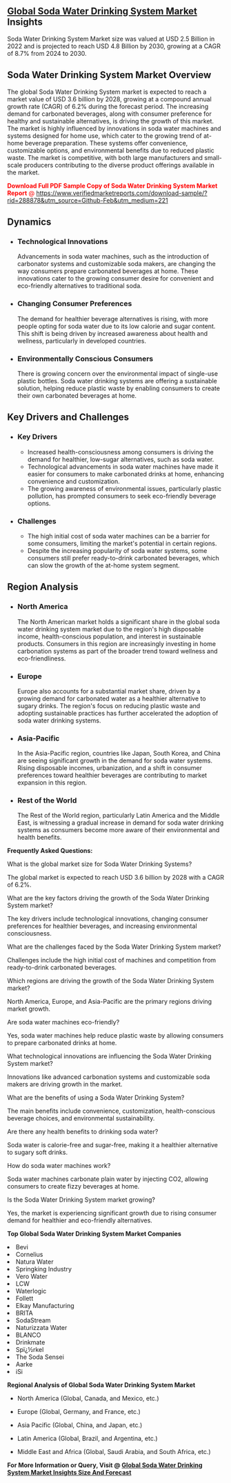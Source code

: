 <h2><a href="https://www.verifiedmarketreports.com/download-sample/?rid=288878&amp;utm_source=Github&amp;utm_medium=221" target="_blank">Global Soda Water Drinking System Market</a> Insights</h2><p>Soda Water Drinking System Market size was valued at USD 2.5 Billion in 2022 and is projected to reach USD 4.8 Billion by 2030, growing at a CAGR of 8.7% from 2024 to 2030.</p><p> <h2>Soda Water Drinking System Market Overview</h2> <p>The global Soda Water Drinking System market is expected to reach a market value of USD 3.6 billion by 2028, growing at a compound annual growth rate (CAGR) of 6.2% during the forecast period. The increasing demand for carbonated beverages, along with consumer preference for healthy and sustainable alternatives, is driving the growth of this market. The market is highly influenced by innovations in soda water machines and systems designed for home use, which cater to the growing trend of at-home beverage preparation. These systems offer convenience, customizable options, and environmental benefits due to reduced plastic waste. The market is competitive, with both large manufacturers and small-scale producers contributing to the diverse product offerings available in the market.</p> <p><p><span class=""><span style="color: #ff0000;"><strong>Download Full PDF Sample Copy of Soda Water Drinking System Market Report</strong> @ </span><a href="https://www.verifiedmarketreports.com/download-sample/?rid=288878&amp;utm_source=Github-Feb&amp;utm_medium=221" target="_blank">https://www.verifiedmarketreports.com/download-sample/?rid=288878&amp;utm_source=Github-Feb&amp;utm_medium=221</a></span></p></p> <h2>Dynamics</h2> <ul> <li><h3>Technological Innovations</h3> Advancements in soda water machines, such as the introduction of carbonator systems and customizable soda makers, are changing the way consumers prepare carbonated beverages at home. These innovations cater to the growing consumer desire for convenient and eco-friendly alternatives to traditional soda.</li> <li><h3>Changing Consumer Preferences</h3> The demand for healthier beverage alternatives is rising, with more people opting for soda water due to its low calorie and sugar content. This shift is being driven by increased awareness about health and wellness, particularly in developed countries.</li> <li><h3>Environmentally Conscious Consumers</h3> There is growing concern over the environmental impact of single-use plastic bottles. Soda water drinking systems are offering a sustainable solution, helping reduce plastic waste by enabling consumers to create their own carbonated beverages at home.</li> </ul> <h2>Key Drivers and Challenges</h2> <ul> <li><h3>Key Drivers</h3> <ul> <li>Increased health-consciousness among consumers is driving the demand for healthier, low-sugar alternatives, such as soda water.</li> <li>Technological advancements in soda water machines have made it easier for consumers to make carbonated drinks at home, enhancing convenience and customization.</li> <li>The growing awareness of environmental issues, particularly plastic pollution, has prompted consumers to seek eco-friendly beverage options.</li> </ul> </li> <li><h3>Challenges</h3> <ul> <li>The high initial cost of soda water machines can be a barrier for some consumers, limiting the market's potential in certain regions.</li> <li>Despite the increasing popularity of soda water systems, some consumers still prefer ready-to-drink carbonated beverages, which can slow the growth of the at-home system segment.</li> </ul> </li> </ul> <h2>Region Analysis</h2> <ul> <li><h3>North America</h3> The North American market holds a significant share in the global soda water drinking system market due to the region's high disposable income, health-conscious population, and interest in sustainable products. Consumers in this region are increasingly investing in home carbonation systems as part of the broader trend toward wellness and eco-friendliness.</li> <li><h3>Europe</h3> Europe also accounts for a substantial market share, driven by a growing demand for carbonated water as a healthier alternative to sugary drinks. The region's focus on reducing plastic waste and adopting sustainable practices has further accelerated the adoption of soda water drinking systems.</li> <li><h3>Asia-Pacific</h3> In the Asia-Pacific region, countries like Japan, South Korea, and China are seeing significant growth in the demand for soda water systems. Rising disposable incomes, urbanization, and a shift in consumer preferences toward healthier beverages are contributing to market expansion in this region.</li> <li><h3>Rest of the World</h3> The Rest of the World region, particularly Latin America and the Middle East, is witnessing a gradual increase in demand for soda water drinking systems as consumers become more aware of their environmental and health benefits.</li> </ul> <p><strong>Frequently Asked Questions:</strong></p> <p>What is the global market size for Soda Water Drinking Systems?</p> <p>The global market is expected to reach USD 3.6 billion by 2028 with a CAGR of 6.2%.</p> <p>What are the key factors driving the growth of the Soda Water Drinking System market?</p> <p>The key drivers include technological innovations, changing consumer preferences for healthier beverages, and increasing environmental consciousness.</p> <p>What are the challenges faced by the Soda Water Drinking System market?</p> <p>Challenges include the high initial cost of machines and competition from ready-to-drink carbonated beverages.</p> <p>Which regions are driving the growth of the Soda Water Drinking System market?</p> <p>North America, Europe, and Asia-Pacific are the primary regions driving market growth.</p> <p>Are soda water machines eco-friendly?</p> <p>Yes, soda water machines help reduce plastic waste by allowing consumers to prepare carbonated drinks at home.</p> <p>What technological innovations are influencing the Soda Water Drinking System market?</p> <p>Innovations like advanced carbonation systems and customizable soda makers are driving growth in the market.</p> <p>What are the benefits of using a Soda Water Drinking System?</p> <p>The main benefits include convenience, customization, health-conscious beverage choices, and environmental sustainability.</p> <p>Are there any health benefits to drinking soda water?</p> <p>Soda water is calorie-free and sugar-free, making it a healthier alternative to sugary soft drinks.</p> <p>How do soda water machines work?</p> <p>Soda water machines carbonate plain water by injecting CO2, allowing consumers to create fizzy beverages at home.</p> <p>Is the Soda Water Drinking System market growing?</p> <p>Yes, the market is experiencing significant growth due to rising consumer demand for healthier and eco-friendly alternatives.</p> </p><p><strong>Top Global Soda Water Drinking System Market Companies</strong></p><div data-test-id=""><p><li>Bevi</li><li> Cornelius</li><li> Natura Water</li><li> Springking Industry</li><li> Vero Water</li><li> LCW</li><li> Waterlogic</li><li> Follett</li><li> Elkay Manufacturing</li><li> BRITA</li><li> SodaStream</li><li> Naturizzata Water</li><li> BLANCO</li><li> Drinkmate</li><li> Spï¿½rkel</li><li> The Soda Sensei</li><li> Aarke</li><li> iSi</li></p><div><strong>Regional Analysis of&nbsp;Global Soda Water Drinking System Market</strong></div><ul><li dir="ltr"><p dir="ltr">North America&nbsp;(Global, Canada, and Mexico, etc.)</p></li><li dir="ltr"><p dir="ltr">Europe (Global, Germany, and France, etc.)</p></li><li dir="ltr"><p dir="ltr">Asia Pacific&nbsp;(Global, China, and Japan, etc.)</p></li><li dir="ltr"><p dir="ltr">Latin America&nbsp;(Global, Brazil, and Argentina, etc.)</p></li><li dir="ltr">Middle East and Africa&nbsp;(Global, Saudi Arabia, and South Africa, etc.)</li></ul><p><strong>For More Information or Query, Visit @&nbsp;</strong><strong><a href="https://www.verifiedmarketreports.com/product/soda-water-drinking-system-market/?utm_source=Github&amp;utm_medium=221" target="_blank">Global Soda Water Drinking System Market Insights Size And Forecast</a></strong></p></div>
